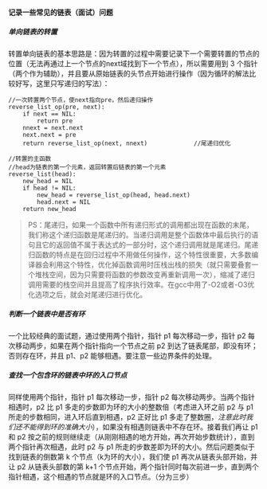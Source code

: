 #### 记录一些常见的链表（面试）问题 ####



##### 单向链表的转置 #####

转置单向链表的基本思路是：因为转置的过程中需要记录下一个需要转置的节点的位置（无法再通过上一个节点的next域找到下一个节点），所以需要用到 3 个指针（两个作为辅助），并且要从原始链表的头节点开始进行操作（因为循环的解法比较好写，这里只写递归的写法）：

```
//一次转置两个节点，使next指向pre，然后递归操作
reverse_list_op(pre, next):
	if next == NIL:
		return pre
	nnext = next.next
	next.next = pre
	return reverse_list_op(next, nnext)             //尾递归优化

//转置的主函数
//head为链表的第一个元素，返回转置后链表的第一个元素
reverse_list(head):
	new_head = NIL
	if head != NIL:
		new_head = reverse_list_op(head, head.next)
		head.next = NIL
	return new_head
```

> PS：尾递归，如果一个函数中所有递归形式的调用都出现在函数的末尾，我们称这个递归函数是尾递归的。当递归调用是整个函数体中最后执行的语句且它的返回值不属于表达式的一部分时，这个递归调用就是尾递归。尾递归函数的特点是在回归过程中不用做任何操作，这个特性很重要，大多数编译器会利用这个特性，优化掉函数调用时压栈出栈的损失（就只需要叠套一个堆栈空间，因为只需要将函数的参数改变再重新调用一次），缩减了递归调用需要的栈空间并且提高了程序执行效率。在gcc中用了-O2或者-O3优化选项之后，就会对尾递归进行优化。



##### 判断一个链表中是否有环 #####

一个比较经典的面试题，通过使用两个指针，指针 p1 每次移动一步，指针 p2 每次移动两步，如果在两个指针指向一个节点之前 p2 到达了链表尾部，即没有环；否则存在环，并且 p1、p2 能够相遇。要注意一些边界条件的处理。 



##### 查找一个包含环的链表中环的入口节点 #####

同样使用两个指针，指针 p1 每次移动一步，指针 p2 每次移动两步。当两个指针相遇时，p2 比 p1 多走的步数即为环的大小的整数倍（考虑进入环之前 p2 与 p1 所走的步数相同，进入环后直到相遇，p2 正好比 p1 多走了整数圈，*注意此时我们还不能得到环的准确大小*），如果没有相遇则链表中不存在环。接着我们再让 p1 和 p2 按之前的规则继续走（从刚刚相遇的地方开始，再次开始步数统计），直到两个指针再次相遇，此时 p2 与 p1 所走的步数差即为环的大小。然后问题类似于找到链表的倒数第 k 个节点（k为环的大小），我们使 p1 再次从链表头部开始，并让 p2 从链表头部数的第 k+1 个节点开始，两个指针同时每次前进一步，直到两个指针相遇，这个相遇的节点就是环的入口节点。（分为三步）

